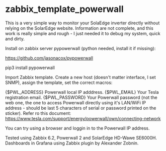 # zabbix_template_powerwall

This is a very simple way to monitor your SolaEdge inverter directly without relying on the SolarEdge website. Information are not complete, and this work is really simple and rough - I just needed it to debug my system, quick and dirty.


Install on zabbix server pypowerwall (python needed, install it if missing):

https://github.com/jasonacox/pypowerwall

pip3 install pypowerwall


Import Zabbix template. Create a new host (doesn't matter interface, I set SNMP), assign the template, set the correct macros:

{$PWL_ADDRESS}    Powerwall local IP adddress.
{$PWL_EMAIL}      Your Tesla registration email.
{$PWL_PASSWORD}   Your Powerwall password (not the web one, the one to access Powerwall directly using it's LAN/WiFi IP address - should be last 5 characters of serial or password printed on the sticker). Refer ro this document: https://www.tesla.com/support/energy/powerwall/own/connecting-network

You can try using a browser and loggin in to the Powerwall IP address.

Tested using Zabbix 6.2, Powerwall 2 and SolarEdge HD-Wawe SE6000H. Dashboards in Grafana using Zabbix plugin by Alexander Zobnin.
